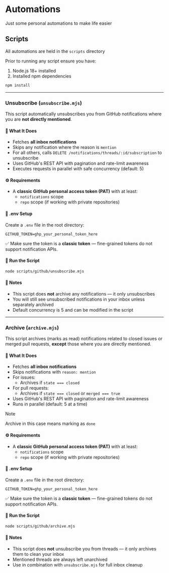 # Automations

Just some personal automations to make life easier

## Scripts

All automations are held in the `scripts` directory

Prior to running any script ensure you have:

1. Node.js 18+ installed
2. Installed npm dependencies

```bash
npm install
```

---

### Unsubscribe (`unsubscribe.mjs`)

This script automatically unsubscribes you from GitHub notifications where you are **not directly mentioned**.

#### 📌 What It Does

- Fetches **all inbox notifications**
- Skips any notification where the reason is `mention`
- For all others, calls `DELETE /notifications/threads/:id/subscription` to unsubscribe
- Uses GitHub's REST API with pagination and rate-limit awareness
- Executes requests in parallel with safe concurrency (default: 5)

#### ⚙️ Requirements

- A **classic GitHub personal access token (PAT)** with at least:
  - `notifications` scope
  - `repo` scope (if working with private repositories)

#### 🔐 .env Setup

Create a `.env` file in the root directory:

```
GITHUB_TOKEN=ghp_your_personal_token_here
```

✅ Make sure the token is a **classic token** — fine-grained tokens do not support notification APIs.

#### 🚀 Run the Script

```bash
node scripts/github/unsubscribe.mjs
```

#### 🧠 Notes

- This script does **not** archive any notifications — it only unsubscribes
- You will still see unsubscribed notifications in your inbox unless separately archived
- Default concurrency is 5 and can be modified in the script

---

### Archive (`archive.mjs`)

This script archives (marks as read) notifications related to closed issues or merged pull requests, **except** those where you are directly mentioned.

#### 📌 What It Does

- Fetches **all inbox notifications**
- Skips notifications with `reason: mention`
- For issues:
  - Archives if `state === closed`
- For pull requests:
  - Archives if `state === closed` or `merged === true`
- Uses GitHub's REST API with pagination and rate-limit awareness
- Runs in parallel (default: 5 at a time)

> [!NOTE]
> Archive in this case means marking as `done`

#### ⚙️ Requirements

- A **classic GitHub personal access token (PAT)** with at least:
  - `notifications` scope
  - `repo` scope (if working with private repositories)

#### 🔐 .env Setup

Create a `.env` file in the root directory:

```
GITHUB_TOKEN=ghp_your_personal_token_here
```

✅ Make sure the token is a **classic token** — fine-grained tokens do not support notification APIs.

#### 🚀 Run the Script

```bash
node scripts/github/archive.mjs
```

#### 🧠 Notes

- This script does **not** unsubscribe you from threads — it only archives them to clean your inbox
- Mentioned threads are always left unarchived
- Use in combination with `unsubscribe.mjs` for full inbox cleanup
